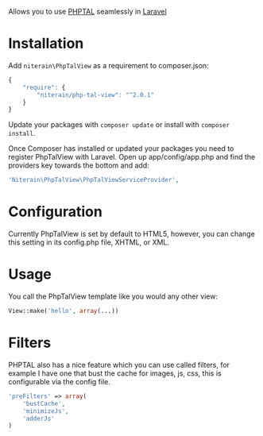 Allows you to use [PHPTAL](http://www.phptal.org) seamlessly in [Laravel](http://www.laravel.com)

Installation
============

Add `niterain\PhpTalView` as a requirement to composer.json:

```javascript
{
    "require": {
        "niterain/php-tal-view": "^2.0.1"
    }
}
```

Update your packages with `composer update` or install with `composer install`.

Once Composer has installed or updated your packages you need to register PhpTalView with Laravel. Open up app/config/app.php and find the providers key towards the bottom and add:

```php
'Niterain\PhpTalView\PhpTalViewServiceProvider',
```

Configuration
=============

Currently PhpTalView is set by default to HTML5, however, you can change this setting in its config.php file, XHTML, or XML.

Usage
=====

You call the PhpTalView template like you would any other view:

```php
View::make('hello', array(...))
```

Filters
==========

PHPTAL also has a nice feature which you can use called filters, for example I have one that bust the cache for images, js, css, this is configurable via the config file.

```php
'preFilters' => array(
    'bustCache',
    'minimizeJs',
    'adderJs'
)
```
